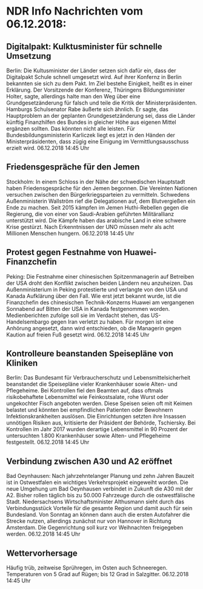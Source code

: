 # NDR Info Nachrichten vom 06.12.2018:


## Digitalpakt: Kulktusminister für schnelle Umsetzung
Berlin: Die Kultusminister der Länder setzen sich dafür ein, dass der Digitalpakt Schule schnell umgesetzt wird. Auf ihrer Konfernz in Berlin bekannten sie sich zu dem Pakt. Im Ziel bestehe Einigkeit, heißt es in einer Erklärung. Der Vorsitzende der Konferenz, Thüringens Bildungsminister Holter, sagte, allerdings halte man den Weg über eine Grundgesetzänderung für falsch und teile die Kritik der Ministerpräsidenten. Hamburgs Schulsenator Rabe äußerte sich ähnlich. Er sagte, das Hauptproblem an der geplanten Grundgesetzänderung sei, dass die Länder künftig Finanzhilfen des Bundes in gleicher Höhe aus eigenen Mittel ergänzen sollten. Das könnten nicht alle leisten. Für Bundesbildungsministerin Karliczek liegt es jetzt in den Händen der Ministerpräsidenten, dass zügig eine Einigung im Vermittlungsausschuss erzielt wird. 06.12.2018 14:45 Uhr 

## Friedensgespräche für den Jemen
Stockholm: In einem Schloss in der Nähe der schwedischen Hauptstadt haben Friedensgespräche für den Jemen begonnen. Die Vereinten Nationen versuchen zwischen den Bürgerkriegsparteien zu vermitteln. Schwedens Außenministerin Wallström rief die Delegationen auf, dem Blutvergießen ein Ende zu machen. Seit 2015 kämpfen im Jemen Huthi-Rebellen gegen die Regierung, die von einer von Saudi-Arabien geführten Militärallianz unterstützt wird. Die Kämpfe haben das arabische Land in eine schwere Krise gestürzt. Nach Erkenntnissen der UNO müssen mehr als acht Millionen Menschen hungern. 06.12.2018 14:45 Uhr 

## Protest gegen Festnahme von Huawei-Finanzchefin
Peking:	Die Festnahme einer chinesischen Spitzenmanagerin auf Betreiben der USA droht den Konflikt zwischen beiden Ländern neu anzuheizen. Das Außenministerium in Peking protestierte und verlangte von den USA und Kanada Aufklärung über den Fall. Wie erst jetzt bekannt wurde, ist die Finanzchefin des chinesischen Technik-Konzerns Huawei am vergangenen Sonnabend auf Bitten der USA in Kanada festgenommen worden. Medienberichten zufolge soll sie im Verdacht stehen, das US-Handelsembargo gegen Iran verletzt zu haben. Für morgen ist eine Anhörung angesetzt, dann wird entschieden, ob die Managerin gegen Kaution auf freien Fuß gesetzt wird. 06.12.2018 14:45 Uhr 

## Kontrolleure beanstanden Speisepläne von Kliniken
Berlin: Das Bundesamt für Verbraucherschutz und Lebensmittelsicherheit beanstandet die Speisepläne vieler Krankenhäuser sowie Alten- und Pflegeheime. Bei Kontrollen fiel den Beamten auf, dass oftmals risikobehaftete Lebensmittel wie Feinkostsalate, rohe Wurst oder ungekochter Fisch angeboten werden. Diese Speisen seien oft mit Keimen belastet und könnten bei empfindlichen Patienten oder Bewohnern Infektionskrankheiten auslösen. Die Einrichtungen setzten ihre Insassen unnötigen Risiken aus, kritisierte der Präsident der Behörde, Tschiersky. Bei Kontrollen im Jahr 2017 wurden derartige Lebensmittel in 90 Prozent der untersuchten 1.800 Krankenhäuser sowie Alten- und Pflegeheime festgestellt. 06.12.2018 14:45 Uhr 

## Verbindung zwischen A30 und A2 eröffnet
Bad Oeynhausen:	Nach jahrzehntelanger Planung und zehn Jahren Bauzeit ist in Ostwestfalen ein wichtiges Verkehrsprojekt eingeweiht worden. Die neue Umgehung um Bad Oeynhausen verbindet in Zukunft die A30 mit der A2. Bisher rollen täglich bis zu 50.000 Fahrzeuge durch die ostwestfälische Stadt. Niedersachsens Wirtschaftsminister Althusmann sieht durch das Verbindungsstück Vorteile für die gesamte Region und damit auch für sein Bundesland. Von Sonntag an können dann auch die ersten Autofahrer die Strecke nutzen, allerdings zunächst nur von Hannover in Richtung Amsterdam. Die Gegenrichtung soll kurz vor Weihnachten freigegeben werden. 06.12.2018 14:45 Uhr 

## Wettervorhersage
Häufig trüb, zeitweise Sprühregen, im Osten auch Schneeregen. Temperaturen von 5 Grad auf Rügen; bis 12 Grad in Salzgitter. 06.12.2018 14:45 Uhr 
